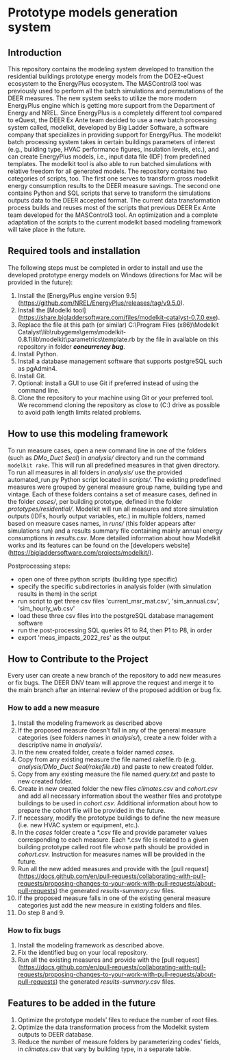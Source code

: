 # Prototype models generation system

## Introduction
This repository contains the modeling system developed to transition the residential buildings prototype energy models from the DOE2-eQuest ecosystem to the EnergyPlus ecosystem. The MASControl3 tool was previously used to perform all the batch simulations and permutations of the DEER measures. The new system seeks to utilize the more modern EnergyPlus engine which is getting more support from the Department of Energy and NREL. Since EnergyPlus is a completely different tool compared to eQuest, the DEER Ex Ante team decided to use a new batch processing system called, modelkit, developed by Big Ladder Software, a software company that specializes in providing support for EnergyPlus.
The modelkit batch processing system takes in certain buildings parameters of interest (e.g., building type, HVAC performance figures, insulation levels, etc.), and can create EnergyPlus models, i.e., input data file (IDF) from predefined templates. The modelkit tool is also able to run batched simulations with relative freedom for all generated models.
The repository contains two categories of scripts, too. The first one serves to transform gross modelkit energy consumption results to the DEER measure savings. The second one contains Python and SQL scripts that serve to transform the simulations outputs data to the DEER accepted format. The current data transformation process builds and reuses most of the scripts that previous DEER Ex Ante team developed for the MASControl3 tool. An optimization and a complete adaptation of the scripts to the current modelkit based modeling framework will take place in the future.

## Required tools and installation
The following steps must be completed in order to install and use the developed prototype energy models on Windows (directions for Mac will be provided in the future):
1.	Install the [EnergyPlus engine version 9.5] (https://github.com/NREL/EnergyPlus/releases/tag/v9.5.0).
2.	Install the [Modelki tool] (https://share.bigladdersoftware.com/files/modelkit-catalyst-0.7.0.exe).
3.	Replace the file at this path (or similar) C:\Program Files (x86)\Modelkit Catalyst\lib\rubygems\gems\modelkit-0.8.1\lib\modelkit\parametrics\template.rb by the file in available on this repository in folder **_concurrency bug_**.
4.	Install Python.
5.	Install a database management software that supports postgreSQL such as pgAdmin4.
7.	Install Git.
8.	Optional: install a GUI to use Git if preferred instead of using the command line.
9.	Clone the repository to your machine using Git or your preferred tool. We recommend cloning the repository as close to (C:) drive as possible to avoid path length limits related problems.

## How to use this modeling framework
To run measure cases, open a new command line in one of the folders (such as _DMo_Duct Seal_) in _analysis/_ directory and run the command `modelkit rake`. This will run all predefined measures in that given directory. To run all measures in all folders in _analysis/_ use the provided automated_run.py Python script located in _scripts/_. The existing predefined measures were grouped by general measure group name, building type and vintage. Each of these folders contains a set of measure cases, defined in the folder _cases/_, per building prototype, defined in the folder _prototypes/residential/_. Modelkit will run all measures and store simulation outputs (IDFs, hourly output variables, etc.) in multiple folders, named based on measure cases names, in _runs/_ (this folder appears after simulations run) and a results summary file containing mainly annual energy consumptions in _results.csv_. More detailed information about how Modelkit works and its features can be found on the [developers website] (https://bigladdersoftware.com/projects/modelkit/).

Postprocessing steps:
+ open one of three python scripts (building type specific)
+ specify the specific subdirectories in analysis folder (with simulation results in them) in the script
+ run script to get three csv files 'current_msr_mat.csv', 'sim_annual.csv', 'sim_hourly_wb.csv'
+ load these three csv files into the postgreSQL database management software
+ run the post-processing SQL queries R1 to R4, then P1 to P8, in order
+ export 'meas_impacts_2022_res' as the output

## How to Contribute to the Project
Every user can create a new branch of the repository to add new measures or fix bugs. The DEER DNV team will approve the request and merge it to the main branch after an internal review of the proposed addition or bug fix.

### How to add a new measure
1. Install the modeling framework as described above
2. If the proposed measure doesn’t fall in any of the general measure categories (see folders names in _analysis/_), create a new folder with a descriptive name in _analysis/_.
3. In the new created folder, create a folder named _cases_.
4. Copy from any existing measure the file named rakefile.rb (e.g. _analysis/DMo_Duct Seal/rakefile.rb_) and paste to new created folder.
5. Copy from any existing measure the file named _query.txt_ and paste to new created folder.
6. Create in new created folder the new files _climates.csv_ and _cohort.csv_ and add all necessary information about the weather files and prototype buildings to be used in _cohort.csv_. Additional information about how to prepare the cohort file will be provided in the future.
7. If necessary, modify the prototype buildings to define the new measure (i.e. new HVAC system or equipment, etc.).
8. In the _cases_ folder create a *.csv file and provide parameter values corresponding to each measure. Each *.csv file is related to a given building prototype called root file whose path should be provided in _cohort.csv_. Instruction for measures names will be provided in the future.
9. Run all the new added measures and provide with the [pull request] (https://docs.github.com/en/pull-requests/collaborating-with-pull-requests/proposing-changes-to-your-work-with-pull-requests/about-pull-requests) the generated _results-summary.csv_ files.
10. If the proposed measure falls in one of the existing general measure categories just add the new measure in existing folders and files.
11. Do step 8 and 9.

### How to fix bugs
1. Install the modeling framework as described above.
2. Fix the identified bug on your local repository.
3. Run all the existing measures and provide with the [pull request] (https://docs.github.com/en/pull-requests/collaborating-with-pull-requests/proposing-changes-to-your-work-with-pull-requests/about-pull-requests) the generated _results-summary.csv_ files.

## Features to be added in the future
1. Optimize the prototype models’ files to reduce the number of root files.
2. Optimize the data transformation process from the Modelkit system outputs to DEER database.
3. Reduce the number of measure folders by parameterizing codes’ fields, in _climates.csv_ that vary by building type, in a separate table.
